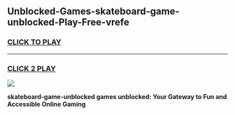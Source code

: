
## Unblocked-Games-skateboard-game-unblocked-Play-Free-vrefe
<h3>
<a href="https://premium76.site?title=skateboard-game-unblocked&ref=21A">CLICK TO PLAY</a></h3>
<hr>

<h3>
<a href="https://premium76.site?title=skateboard-game-unblocked&ref=21A">CLICK 2 PLAY</a>
  
</h3>

<a href="https://premium76.site?title=skateboard-game-unblocked&ref=21A"><img src="https://clearcache.store/games.png"></a>


**skateboard-game-unblocked games unblocked: Your Gateway to Fun and Accessible Online Gaming**
